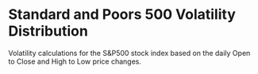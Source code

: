 # Standard and Poors 500 Volatility Distribution
Volatility calculations for the S&amp;P500 stock index based on the daily Open to Close and High to Low price changes.
